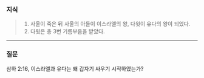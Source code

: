 ### **지식**
> 1. 사울이 죽은 뒤 사울의 아들이 이스라엘의 왕, 다윗이 유다의 왕이 되었다.
> 2. 다윗은 총 3번 기름부음을 받았다.
---
### **질문**
삼하 2:16, 이스라엘과 유다는 왜 갑자기 싸우기 시작하였는가?
